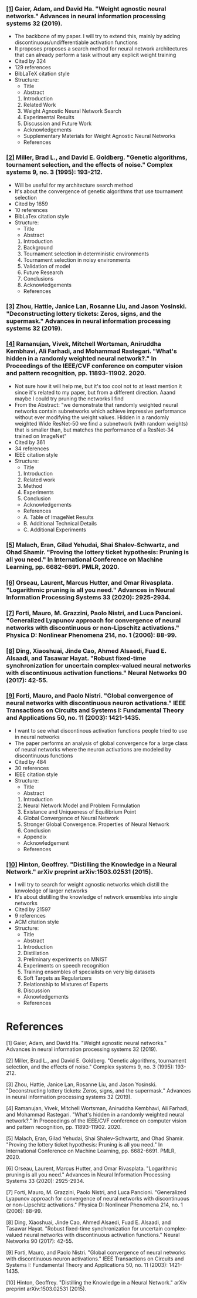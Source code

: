 

### [[1]](#1) Gaier, Adam, and David Ha. "Weight agnostic neural networks." Advances in neural information processing systems 32 (2019).
+ The backbone of my paper. I will try to extend this, mainly by adding discontinuous/undifferentiable activation functions
+ It proposes proposes a search method for neural network architectures that can already perform a task without any explicit weight training
+ Cited by 324
+ 129 references
+ BibLaTeX citation style
+ Structure:
    + Title
    + Abstract
    1. Introduction
    2. Related Work
    3. Weight Agnostic Neural Network Search
    4. Experimental Results
    5. Discussion and Future Work
    + Acknowledgements
    + Supplementary Materials for Weight Agnostic Neural Networks
    + References

### [[2]](#2) Miller, Brad L., and David E. Goldberg. "Genetic algorithms, tournament selection, and the effects of noise." Complex systems 9, no. 3 (1995): 193-212.
+ Will be useful for my architecture search method
+ It's about the convergence of genetic algorithms that use tournament selection
+ Cited by 1659
+ 10 references
+ BibLaTex citation style
+ Structure: 
    + Title
    + Abstract
    1. Introduction
    2. Background
    3. Tournament selection in deterministic environments
    4. Tournament selection in noisy environments
    5. Validation of model
    6. Future Research
    7. Conclusions
    8. Acknowledgements
    + References

### [[3]](#3) Zhou, Hattie, Janice Lan, Rosanne Liu, and Jason Yosinski. "Deconstructing lottery tickets: Zeros, signs, and the supermask." Advances in neural information processing systems 32 (2019).

### [[4]](#4) Ramanujan, Vivek, Mitchell Wortsman, Aniruddha Kembhavi, Ali Farhadi, and Mohammad Rastegari. "What's hidden in a randomly weighted neural network?." In Proceedings of the IEEE/CVF conference on computer vision and pattern recognition, pp. 11893-11902. 2020.
+ Not sure how it will help me, but it's too cool not to at least mention it since it's related to my paper, but from a different direction. Aaand maybe I could try pruning the networks I find 
+ From the Abstract: "we demonstrate that randomly weighted neural networks contain subnetworks which achieve impressive performance without ever modifying the weight values. Hidden in a randomly weighted Wide ResNet-50 we find a subnetwork (with random weights) that is smaller than, but matches the performance of a ResNet-34 trained on ImageNet"
+ Cited by 361
+ 34 references
+ IEEE citation style
+ Structure: 
    + Title
    1. Introduction
    2. Related work
    3. Method 
    4. Experiments
    5. Conclusion 
    + Acknowledgements
    + References
    + A. Table of ImageNet Results
    + B. Additional Technical Details
    + C. Additional Experiments

### [[5]](#5) Malach, Eran, Gilad Yehudai, Shai Shalev-Schwartz, and Ohad Shamir. "Proving the lottery ticket hypothesis: Pruning is all you need." In International Conference on Machine Learning, pp. 6682-6691. PMLR, 2020.

### [[6]](#6) Orseau, Laurent, Marcus Hutter, and Omar Rivasplata. "Logarithmic pruning is all you need." Advances in Neural Information Processing Systems 33 (2020): 2925-2934.

### [[7]](#7) Forti, Mauro, M. Grazzini, Paolo Nistri, and Luca Pancioni. "Generalized Lyapunov approach for convergence of neural networks with discontinuous or non-Lipschitz activations." Physica D: Nonlinear Phenomena 214, no. 1 (2006): 88-99.

### [[8]](#8) Ding, Xiaoshuai, Jinde Cao, Ahmed Alsaedi, Fuad E. Alsaadi, and Tasawar Hayat. "Robust fixed-time synchronization for uncertain complex-valued neural networks with discontinuous activation functions." Neural Networks 90 (2017): 42-55.

### [[9]](#9) Forti, Mauro, and Paolo Nistri. "Global convergence of neural networks with discontinuous neuron activations." IEEE Transactions on Circuits and Systems I: Fundamental Theory and Applications 50, no. 11 (2003): 1421-1435.
+ I want to see what discontinous activation functions people tried to use in neural networks
+ The paper performs an analysis of global convergence for a large class of neural networks where the neuron activations are modeled by discontinuous functions
+ Cited by 484
+ 30 references
+ IEEE citation style
+ Structure:
    + Title
    + Abstract
    1. Introduction
    2. Neural Network Model and Problem Formulation
    3. Existance and Uniqueness of Equilibrium Point
    4. Global Convergence of Neural Network
    5. Stronger Global Convergence. Properties of Neural Network
    6. Conclusion
    + Appendix 
    + Acknowledgement
    + References


### [[10]](#10) Hinton, Geoffrey. "Distilling the Knowledge in a Neural Network." arXiv preprint arXiv:1503.02531 (2015).
+ I will try to search for weight agnostic networks which distill the knwoledge of larger networks
+ It's about distilling the knowledge of network ensembles into single networks
+ Cited by 21597  
+ 9 references
+ ACM citation style
+ Structure:
    + Title
    + Abstract
    1. Introduction
    2. Distillation
    3. Preliminary experiments on MNIST
    4. Experiments on speech recognition
    5. Training ensembles of specialists on very big datasets
    6. Soft Targets as Regularizers
    7. Relationship to Mixtures of Experts
    8. Discussion
    + Aknowledgements
    + References


# References
<a id="1"></a>
[1] Gaier, Adam, and David Ha. "Weight agnostic neural networks." Advances in neural information processing systems 32 (2019).

<a id="2"></a>
[2] Miller, Brad L., and David E. Goldberg. "Genetic algorithms, tournament selection, and the effects of noise." Complex systems 9, no. 3 (1995): 193-212.

<a id="3"></a>
[3] Zhou, Hattie, Janice Lan, Rosanne Liu, and Jason Yosinski. "Deconstructing lottery tickets: Zeros, signs, and the supermask." Advances in neural information processing systems 32 (2019).

<a id="4"></a>
[4] Ramanujan, Vivek, Mitchell Wortsman, Aniruddha Kembhavi, Ali Farhadi, and Mohammad Rastegari. "What's hidden in a randomly weighted neural network?." In Proceedings of the IEEE/CVF conference on computer vision and pattern recognition, pp. 11893-11902. 2020.

<a id="5"></a>
[5] Malach, Eran, Gilad Yehudai, Shai Shalev-Schwartz, and Ohad Shamir. "Proving the lottery ticket hypothesis: Pruning is all you need." In International Conference on Machine Learning, pp. 6682-6691. PMLR, 2020.

<a id="6"></a>
[6] Orseau, Laurent, Marcus Hutter, and Omar Rivasplata. "Logarithmic pruning is all you need." Advances in Neural Information Processing Systems 33 (2020): 2925-2934.

<a id="7"></a>
[7] Forti, Mauro, M. Grazzini, Paolo Nistri, and Luca Pancioni. "Generalized Lyapunov approach for convergence of neural networks with discontinuous or non-Lipschitz activations." Physica D: Nonlinear Phenomena 214, no. 1 (2006): 88-99.

<a id="8"></a>
[8] Ding, Xiaoshuai, Jinde Cao, Ahmed Alsaedi, Fuad E. Alsaadi, and Tasawar Hayat. "Robust fixed-time synchronization for uncertain complex-valued neural networks with discontinuous activation functions." Neural Networks 90 (2017): 42-55.

<a id="9"></a>
[9] Forti, Mauro, and Paolo Nistri. "Global convergence of neural networks with discontinuous neuron activations." IEEE Transactions on Circuits and Systems I: Fundamental Theory and Applications 50, no. 11 (2003): 1421-1435.

<a id="10"></a>
[10] Hinton, Geoffrey. "Distilling the Knowledge in a Neural Network." arXiv preprint arXiv:1503.02531 (2015).
